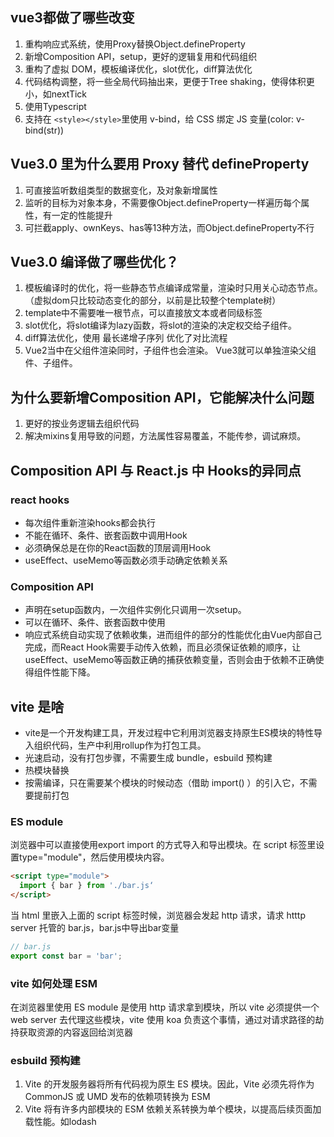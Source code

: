 ## vue3都做了哪些改变
1. 重构响应式系统，使用Proxy替换Object.defineProperty
2. 新增Composition API，setup，更好的逻辑复用和代码组织
3. 重构了虚拟 DOM，模板编译优化，slot优化，diff算法优化
4. 代码结构调整，将一些全局代码抽出来，更便于Tree shaking，使得体积更小，如nextTick
5. 使用Typescript
6. 支持在 `<style></style>`里使用 v-bind，给 CSS 绑定 JS 变量(color: v-bind(str))

## Vue3.0 里为什么要用 Proxy 替代 defineProperty
1. 可直接监听数组类型的数据变化，及对象新增属性
2. 监听的目标为对象本身，不需要像Object.defineProperty一样遍历每个属性，有一定的性能提升
3. 可拦截apply、ownKeys、has等13种方法，而Object.defineProperty不行

## Vue3.0 编译做了哪些优化？
1. 模板编译时的优化，将一些静态节点编译成常量，渲染时只用关心动态节点。（虚拟dom只比较动态变化的部分，以前是比较整个template树）
2. template中不需要唯一根节点，可以直接放文本或者同级标签
2. slot优化，将slot编译为lazy函数，将slot的渲染的决定权交给子组件。
3. diff算法优化，使用 最长递增子序列 优化了对比流程
4. Vue2当中在父组件渲染同时，子组件也会渲染。 Vue3就可以单独渲染父组件、子组件。

## 为什么要新增Composition API，它能解决什么问题
1. 更好的按业务逻辑去组织代码
2. 解决mixins复用导致的问题，方法属性容易覆盖，不能传参，调试麻烦。

##  Composition API 与 React.js 中 Hooks的异同点
### react hooks
* 每次组件重新渲染hooks都会执行
* 不能在循环、条件、嵌套函数中调用Hook
* 必须确保总是在你的React函数的顶层调用Hook
* useEffect、useMemo等函数必须手动确定依赖关系

### Composition API
* 声明在setup函数内，一次组件实例化只调用一次setup。
* 可以在循环、条件、嵌套函数中使用
* 响应式系统自动实现了依赖收集，进而组件的部分的性能优化由Vue内部自己完成，而React Hook需要手动传入依赖，而且必须保证依赖的顺序，让useEffect、useMemo等函数正确的捕获依赖变量，否则会由于依赖不正确使得组件性能下降。

## vite 是啥
* vite是一个开发构建工具，开发过程中它利用浏览器支持原生ES模块的特性导入组织代码，生产中利用rollup作为打包工具。
* 光速启动，没有打包步骤，不需要生成 bundle，esbuild 预构建
* 热模块替换
* 按需编译，只在需要某个模块的时候动态（借助 import() ）的引入它，不需要提前打包

### ES module
浏览器中可以直接使用export import 的方式导入和导出模块。在 script 标签里设置type="module"，然后使用模块内容。
```html
<script type="module">
  import { bar } from './bar.js‘
</script>
```
当 html 里嵌入上面的 script 标签时候，浏览器会发起 http 请求，请求 htttp server 托管的 bar.js，bar.js中导出bar变量
```js
// bar.js 
export const bar = 'bar';
```

### vite 如何处理 ESM
在浏览器里使用 ES module 是使用 http 请求拿到模块，所以 vite 必须提供一个 web server 去代理这些模块，vite 使用 koa 负责这个事情，通过对请求路径的劫持获取资源的内容返回给浏览器

### esbuild 预构建
1. Vite 的开发服务器将所有代码视为原生 ES 模块。因此，Vite 必须先将作为 CommonJS 或 UMD 发布的依赖项转换为 ESM
2. Vite 将有许多内部模块的 ESM 依赖关系转换为单个模块，以提高后续页面加载性能。如lodash
